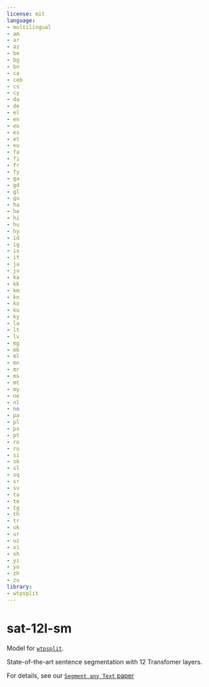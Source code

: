 ```yaml
---
license: mit
language:
- multilingual
- am
- ar
- az
- be
- bg
- bn
- ca
- ceb
- cs
- cy
- da
- de
- el
- en
- eo
- es
- et
- eu
- fa
- fi
- fr
- fy
- ga
- gd
- gl
- gu
- ha
- he
- hi
- hu
- hy
- id
- ig
- is
- it
- ja
- jv
- ka
- kk
- km
- kn
- ko
- ku
- ky
- la
- lt
- lv
- mg
- mk
- ml
- mn
- mr
- ms
- mt
- my
- ne
- nl
- no
- pa
- pl
- ps
- pt
- ro
- ru
- si
- sk
- sl
- sq
- sr
- sv
- ta
- te
- tg
- th
- tr
- uk
- ur
- uz
- vi
- xh
- yi
- yo
- zh
- zu
library:
- wtpsplit
---
```


# sat-12l-sm

Model for [`wtpsplit`](https://github.com/segment-any-text/wtpsplit).

State-of-the-art sentence segmentation with 12 Transfomer layers.


For details, see our [`Segment any Text` paper](arxiv.org/abs/2406.16678)